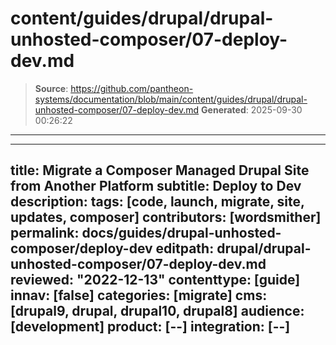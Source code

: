 # content/guides/drupal/drupal-unhosted-composer/07-deploy-dev.md

> **Source**: https://github.com/pantheon-systems/documentation/blob/main/content/guides/drupal/drupal-unhosted-composer/07-deploy-dev.md
> **Generated**: 2025-09-30 00:26:22

---

---
title: Migrate a Composer Managed Drupal Site from Another Platform
subtitle: Deploy to Dev
description: 
tags: [code, launch, migrate, site, updates, composer]
contributors: [wordsmither]
permalink: docs/guides/drupal-unhosted-composer/deploy-dev
editpath: drupal/drupal-unhosted-composer/07-deploy-dev.md
reviewed: "2022-12-13"
contenttype: [guide]
innav: [false]
categories: [migrate]
cms: [drupal9, drupal, drupal10, drupal8]
audience: [development]
product: [--]
integration: [--]
---

<Partial file="migrate/deploy-dev.md" />
